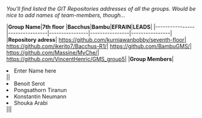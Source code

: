 *You'll find listed the GIT Repositories addresses of all the groups.*
*Would be nice to add names of team-members, though...*

|**Group Name**|**7th floor** |**Bacchus**|**Bambu**|**EFRAIN**|**LEADS**|
|----------------|----------------|----------------|----------------|----------------|
|**Repository adress**| https://github.com/kurniawanbobby/seventh-floor| https://github.com/ikerito7/Bacchus-R1/| https://github.com/BambuGMS/| https://github.com/Massine/MyChe/| https://github.com/VincentHenric/GMS_group5|
|**Group Members**| <li> Enter Name here </li>||  <li> Benoit Serot </li> <li> Pongsathorn Tiranun </li><li>Konstantin Neumann </li><li> Shouka Arabi </li>|||
